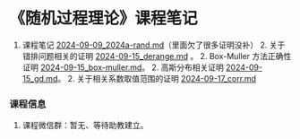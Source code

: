 # 《随机过程理论》课程笔记 

1. 课程笔记 [2024-09-09_2024a-rand.md](../../data/2024a-rand/2024-09-09_2024a-rand.md)（里面欠了很多证明没补）
   2. 关于错排问题相关的证明 [2024-09-15_derange.md](../../data/2024a-rand/2024-09-15_derange.md) 。
   2. Box-Muller 方法正确性证明 [2024-09-15_box-muller.md](../../data/2024a-rand/2024-09-15_box-muller.md)。
   2. 高斯分布相关证明 [2024-09-15_gd.md](../../data/2024a-rand/2024-09-15_gd.md)。
   2. 关于相关系数取值范围的证明 [2024-09-17_corr.md](../../data/2024a-rand/2024-09-17_corr.md)

### 课程信息

1. 课程微信群：暂无、等待助教建立。

